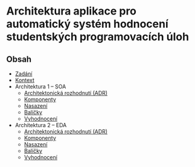 # Architektura aplikace pro automatický systém hodnocení studentských programovacích úloh

## Obsah

- [Zadání](zadani.md)
- [Kontext](kontext.md)
- Architektura 1 – SOA
  - [Architektonická rozhodnutí (ADR)](architektura1_SOA/adr/README.md)
  - [Komponenty](architektura1_SOA/komponenty.md)
  - [Nasazení](architektura1_SOA/nasazeni.md)
  - [Balíčky](architektura1_SOA/balicky.md)
  - [Vyhodnocení](architektura1_SOA/vyhodnoceni.md)
- Architektura 2 – EDA
  - [Architektonická rozhodnutí (ADR)](architektura2_EDA/adr/README.md)
  - [Komponenty](architektura2_EDA/komponenty.md)
  - [Nasazení](architektura2_EDA/nasadenie.md)
  - [Balíčky](architektura2_EDA/balicky.md)
  - [Vyhodnocení](architektura2_EDA/vyhodnotenie.md)
